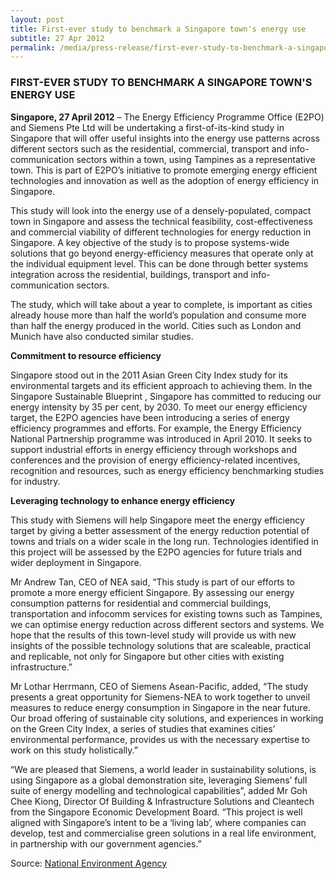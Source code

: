 ```yaml
---
layout: post
title: First-ever study to benchmark a Singapore town's energy use
subtitle: 27 Apr 2012
permalink: /media/press-release/first-ever-study-to-benchmark-a-singapore-town's-energy-use
---
```


### FIRST-EVER STUDY TO BENCHMARK A SINGAPORE TOWN'S ENERGY USE

**Singapore, 27 April 2012** – The Energy Efficiency Programme Office (E2PO) and Siemens Pte Ltd will be undertaking a first-of-its-kind study in Singapore that will offer useful insights into the energy use patterns across different sectors such as the residential, commercial, transport and info-communication sectors within a town, using Tampines as a representative town. This is part of E2PO’s initiative to promote emerging energy efficient technologies and innovation as well as the adoption of energy efficiency in Singapore.

This study will look into the energy use of a densely-populated, compact town in Singapore and assess the technical feasibility, cost-effectiveness and commercial viability of different technologies for energy reduction in Singapore. A key objective of the study is to propose systems-wide solutions that go beyond energy-efficiency measures that operate only at the individual equipment level. This can be done through better systems integration across the residential, buildings, transport and info-communication sectors.

The study, which will take about a year to complete, is important as cities already house more than half the world’s population and consume more than half the energy produced in the world. Cities such as London and Munich have also conducted similar studies.

**Commitment to resource efficiency**

Singapore stood out in the 2011 Asian Green City Index study for its environmental targets and its efficient approach to achieving them. In the Singapore Sustainable Blueprint , Singapore has committed to reducing our energy intensity by 35 per cent, by 2030. To meet our energy efficiency target, the E2PO agencies have been introducing a series of energy efficiency programmes and efforts. For example, the Energy Efficiency National Partnership programme was introduced in April 2010. It seeks to support industrial efforts in energy efficiency through workshops and conferences and the provision of energy efficiency-related incentives, recognition and resources, such as energy efficiency benchmarking studies for industry.

**Leveraging technology to enhance energy efficiency**

This study with Siemens will help Singapore meet the energy efficiency target by giving a better assessment of the energy reduction potential of towns and trials on a wider scale in the long run. Technologies identified in this project will be assessed by the E2PO agencies for future trials and wider deployment in Singapore.

Mr Andrew Tan, CEO of NEA said, “This study is part of our efforts to promote a more energy efficient Singapore. By assessing our energy consumption patterns for residential and commercial buildings, transportation and infocomm services for existing towns such as Tampines, we can optimise energy reduction across different sectors and systems. We hope that the results of this town-level study will provide us with new insights of the possible technology solutions that are scaleable, practical and replicable, not only for Singapore but other cities with existing infrastructure.”

Mr Lothar Herrmann, CEO of Siemens Asean-Pacific, added, “The study presents a great opportunity for Siemens-NEA to work together to unveil measures to reduce energy consumption in Singapore in the near future. Our broad offering of sustainable city solutions, and experiences in working on the Green City Index, a series of studies that examines cities’ environmental performance, provides us with the necessary expertise to work on this study holistically.”

“We are pleased that Siemens, a world leader in sustainability solutions, is using Singapore as a global demonstration site, leveraging Siemens’ full suite of energy modelling and technological capabilities”, added Mr Goh Chee Kiong, Director Of Building & Infrastructure Solutions and Cleantech from the Singapore Economic Development Board. “This project is well aligned with Singapore’s intent to be a ‘living lab’, where companies can develop, test and commercialise green solutions in a real life environment, in partnership with our government agencies.”

Source: [<a href="https://www.nea.gov.sg/" target="_blank">National Environment Agency</a>](https://www.nea.gov.sg/)